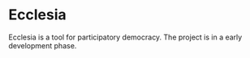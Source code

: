 Ecclesia
===============================

Ecclesia is a tool for participatory democracy. 
The project is in a early development phase.
